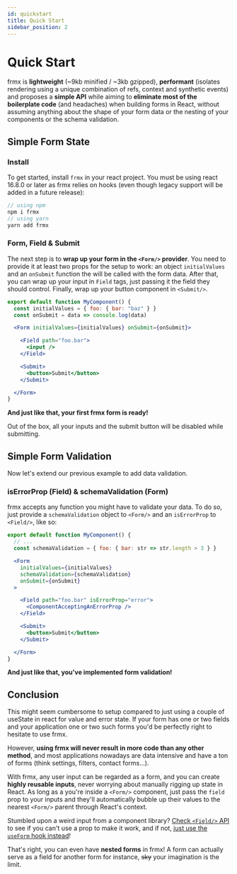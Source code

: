 ```yaml
---
id: quickstart
title: Quick Start
sidebar_position: 2
---
```


# Quick Start

frmx is **lightweight** (~9kb minified / ~3kb gzipped), **performant** (isolates rendering using a unique combination of refs, context and synthetic events) and proposes a **simple API** while aiming to **eliminate most of the boilerplate code** (and headaches) when building forms in React, without assuming anything about the shape of your form data or the nesting of your components or the schema validation.

## Simple Form State

### Install

To get started, install `frmx` in your react project. You must be using react 16.8.0 or later as frmx relies on hooks (even though legacy support will be added in a future release):

```js
// using npm
npm i frmx
// using yarn
yarn add frmx
```

### Form, Field & Submit

The next step is to **wrap up your form in the `<Form/>` provider**. You need to provide it at least two props for the setup to work: an object `initialValues` and an `onSubmit` function the will be called with the form data. After that, you can wrap up your input in `Field` tags, just passing it the field they should control. Finally, wrap up your button component in `<Submit/>`.

```jsx
export default function MyComponent() {
  const initialValues = { foo: { bar: "baz" } }
  const onSubmit = data => console.log(data)

  <Form initialValues={initialValues} onSubmit={onSubmit}>

    <Field path="foo.bar">
      <input />
    </Field>

    <Submit>
      <button>Submit</button>
    </Submit>

  </Form>
}
```
**And just like that, your first frmx form is ready!**

Out of the box, all your inputs and the submit button will be disabled while submitting.

## Simple Form Validation

Now let's extend our previous example to add data validation.

### isErrorProp (Field) & schemaValidation (Form)

frmx accepts any function you might have to validate your data. To do so, just provide a `schemaValidation` object to `<Form/>` and an `isErrorProp` to `<Field/>`, like so:

```jsx {3,7,11}
export default function MyComponent() {
  // ...
  const schemaValidation = { foo: { bar: str => str.length > 3 } }

  <Form
    initialValues={initialValues}
    schemaValidation={schemaValidation}
    onSubmit={onSubmit}
  >

    <Field path="foo.bar" isErrorProp="error">
      <ComponentAcceptingAnErrorProp />
    </Field>

    <Submit>
      <button>Submit</button>
    </Submit>

  </Form>
}
```
**And just like that, you've implemented form validation!**

## Conclusion

This might seem cumbersome to setup compared to just using a couple of useState in react for value and error state. If your form has one or two fields and your application one or two such forms you'd be perfectly right to hesitate to use frmx.

However, **using frmx will never result in more code than any other method**, and most applications nowadays are data intensive and have a ton of forms (think settings, filters, contact forms...).

With frmx, any user input can be regarded as a form, and you can create **highly reusable inputs**, never worrying about manually rigging up state in React. As long as a you're inside a `<Form/>` component, just pass the `field` prop to your inputs and they'll automatically bubble up their values to the nearest `<Form/>` parent through React's context.

Stumbled upon a weird input from a component library? [Check `<Field/>` API](https://www.frmx.io/docs/api/fldx) to see if you can't use a prop to make it work, and if not, [just use the `useForm` hook instead](https://www.frmx.io/docs/api/usefrmx)!

That's right, you can even have **nested forms** in frmx! A form can actually serve as a field for another form for instance, ~~sky~~ your imagination is the limit.

